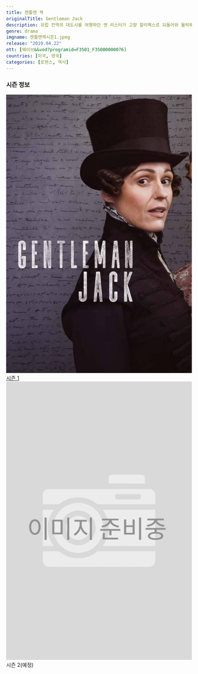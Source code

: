 ```yaml
---
title: 젠틀맨 잭
originalTitle: Gentleman Jack
description: 유럽 전역의 대도시를 여행하던 앤 리스터가 고향 할리팩스로 되돌아와 몰락해가는 가문을 일으키기 위해 노력하는 이야기
genre: drama
imgname: 젠틀맨잭시즌1.jpeg
release: "2019.04.22"
ott: [웨이브&&vod?programid=F3501_F35000000076]
countries: [미국, 영국]
categories: [로맨스, 역사]
---
```


### 시즌 정보

<div class="season-list">
<div class="item">
<a href="/drama/젠틀맨잭시즌1" >
<img src="/poster/젠틀맨잭시즌1.jpeg" alt="젠틀맨잭시즌1 포스터 ">
시즌 1</a>
</div>

<!-- <div class="item">
<a href="/drama/젠틀맨잭시즌2" >
<img src="/poster/젠틀맨잭시즌2.jpeg" alt="젠틀맨잭시즌2 포스터 ">
시즌 2</a>
</div> -->

<div class="item">
<!-- <a href="/drama/젠틀맨잭시즌2" > -->
<img src="/poster/default.png" alt="젠틀맨잭시즌2 포스터 ">
시즌 2(예정)
<!-- </a> -->
</div>
</div>
